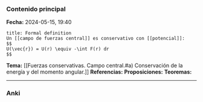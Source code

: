 ### Contenido principal

**Fecha:** 2024-05-15, 19:40

```ad-formal
title: Formal definition
Un [[campo de fuerzas central]] es conservativo con [[potencial]]:
$$
U(\vec{r}) = U(r) \equiv -\int F(r) dr
$$
```

**Tema:** [[Fuerzas conservativas. Campo central.#a) Conservación de la energía y del momento angular.]]
**Referencias:**
**Proposiciones:**
**Teoremas:**

---
### Anki
